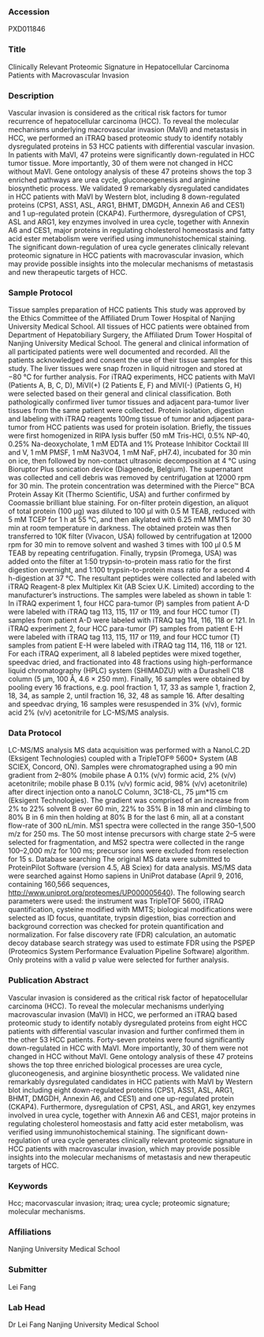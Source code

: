 ### Accession
PXD011846

### Title
Clinically Relevant Proteomic Signature in Hepatocellular Carcinoma Patients with Macrovascular Invasion

### Description
Vascular invasion is considered as the critical risk factors for tumor recurrence of hepatocellular carcinoma (HCC). To reveal the molecular mechanisms underlying macrovascular invasion (MaVI) and metastasis in HCC, we performed an iTRAQ based proteomic study to identify notably dysregulated proteins in 53 HCC patients with differential vascular invasion. In patients with MaVI, 47 proteins were significantly down-regulated in HCC tumor tissue. More importantly, 30 of them were not changed in HCC without MaVI. Gene ontology analysis of these 47 proteins shows the top 3 enriched pathways are urea cycle, gluconeogenesis and arginine biosynthetic process. We validated 9 remarkably dysregulated candidates in HCC patients with MaVI by Western blot, including 8 down-regulated proteins (CPS1, ASS1, ASL, ARG1, BHMT, DMGDH, Annexin A6 and CES1) and 1 up-regulated protein (CKAP4). Furthermore, dysregulation of CPS1, ASL and ARG1, key enzymes involved in urea cycle, together with Annexin A6 and CES1, major proteins in regulating cholesterol homeostasis and fatty acid ester metabolism were verified using immunohistochemical staining. The significant down-regulation of urea cycle generates clinically relevant proteomic signature in HCC patients with macrovascular invasion, which may provide possible insights into the molecular mechanisms of metastasis and new therapeutic targets of HCC.

### Sample Protocol
Tissue samples preparation of HCC patients  This study was approved by the Ethics Committee of the Affiliated Drum Tower Hospital of Nanjing University Medical School. All tissues of HCC patients were obtained from Department of Hepatobiliary Surgery, the Affiliated Drum Tower Hospital of Nanjing University Medical School. The general and clinical information of all participated patients were well documented and recorded. All the patients acknowledged and consent the use of their tissue samples for this study. The liver tissues were snap frozen in liquid nitrogen and stored at −80 °C for further analysis. For iTRAQ experiments, HCC patients with MaVI (Patients A, B, C, D), MiVI(+) (2 Patients E, F) and MiVI(-) (Patients G, H) were selected based on their general and clinical classification. Both pathologically confirmed liver tumor tissues and adjacent para-tumor liver tissues from the same patient were collected.  Protein isolation, digestion and labeling with iTRAQ reagents 100mg tissue of tumor and adjacent para-tumor from HCC patients was used for protein isolation. Briefly, the tissues were first homogenized in RIPA lysis buffer (50 mM Tris-HCl, 0.5% NP-40, 0.25% Na-deoxycholate, 1 mM EDTA and 1% Protease Inhibitor Cocktail III and V, 1 mM PMSF, 1 mM Na3VO4, 1 mM NaF, pH7.4), incubated for 30 min on ice, then followed by non-contact ultrasonic decomposition at 4 °C using Bioruptor Plus sonication device (Diagenode, Belgium). The supernatant was collected and cell debris was removed by centrifugation at 12000 rpm for 30 min. The protein concentration was determined with the Pierce™ BCA Protein Assay Kit (Thermo Scientific, USA) and further confirmed by Coomassie brilliant blue staining. For on-filter protein digestion, an aliquot of total protein (100 μg) was diluted to 100 μl with 0.5 M TEAB, reduced with 5 mM TCEP for 1 h at 55 °C, and then alkylated with 6.25 mM MMTS for 30 min at room temperature in darkness. The obtained protein was then transferred to 10K filter (Vivacon, USA) followed by centrifugation at 12000 rpm for 30 min to remove solvent and washed 3 times with 100 μl 0.5 M TEAB by repeating centrifugation. Finally, trypsin (Promega, USA) was added onto the filter at 1:50 trypsin-to-protein mass ratio for the first digestion overnight, and 1:100 trypsin-to-protein mass ratio for a second 4 h-digestion at 37 °C.  The resultant peptides were collected and labeled with iTRAQ Reagent-8 plex Multiplex Kit (AB Sciex U.K. Limited) according to the manufacturer’s instructions. The samples were labeled as shown in table 1: In iTRAQ experiment 1, four HCC para-tumor (P) samples from patient A-D were labeled with iTRAQ tag 113, 115, 117 or 119, and four HCC tumor (T) samples from patient A-D were labeled with iTRAQ tag 114, 116, 118 or 121. In iTRAQ experiment 2, four HCC para-tumor (P) samples from patient E-H were labeled with iTRAQ tag 113, 115, 117 or 119, and four HCC tumor (T) samples from patient E-H were labeled with iTRAQ tag 114, 116, 118 or 121. For each iTRAQ experiment, all 8 labeled peptides were mixed together, speedvac dried, and fractionated into 48 fractions using high-performance liquid chromatography (HPLC) system (SHIMADZU) with a Durashell C18 column (5 μm, 100 Å, 4.6 × 250 mm). Finally, 16 samples were obtained by pooling every 16 fractions, e.g. pool fraction 1, 17, 33 as sample 1, fraction 2, 18, 34, as sample 2, until fraction 16, 32, 48 as sample 16. After desalting and speedvac drying, 16 samples were resuspended in 3% (v/v), formic acid 2% (v/v) acetonitrile for LC-MS/MS analysis.

### Data Protocol
LC-MS/MS analysis MS data acquisition was performed with a NanoLC.2D (Eksigent Technologies) coupled with a TripleTOF® 5600+ System (AB SCIEX, Concord, ON). Samples were chromatographed using a 90 min gradient from 2–80% (mobile phase A 0.1% (v/v) formic acid, 2% (v/v) acetonitrile; mobile phase B 0.1% (v/v) formic acid, 98% (v/v) acetonitrile) after direct injection onto a nanoLC Column, 3C18-CL, 75 μm*15 cm (Eksigent Technologies). The gradient was comprised of an increase from 2% to 22% solvent B over 60 min, 22% to 35% B in 18 min and climbing to 80% B in 6 min then holding at 80% B for the last 6 min, all at a constant flow-rate of 300 nL/min. MS1 spectra were collected in the range 350–1,500 m/z for 250 ms. The 50 most intense precursors with charge state 2–5 were selected for fragmentation, and MS2 spectra were collected in the range 100–2,000 m/z for 100 ms; precursor ions were excluded from reselection for 15 s. Database searching  The original MS data were submitted to ProteinPilot Software (version 4.5, AB Sciex) for data analysis. MS/MS data were searched against Homo sapiens in UniProt database (April 9, 2016, containing 160,566 sequences, http://www.uniprot.org/proteomes/UP000005640). The following search parameters were used: the instrument was TripleTOF 5600, iTRAQ quantification, cysteine modified with MMTS; biological modifications were selected as ID focus, quantitate, trypsin digestion, bias correction and background correction was checked for protein quantification and normalization. For false discovery rate (FDR) calculation, an automatic decoy database search strategy was used to estimate FDR using the PSPEP (Proteomics System Performance Evaluation Pipeline Software) algorithm. Only proteins with a valid p value were selected for further analysis.

### Publication Abstract
Vascular invasion is considered as the critical risk factor of hepatocellular carcinoma (HCC). To reveal the molecular mechanisms underlying macrovascular invasion (MaVI) in HCC, we performed an iTRAQ based proteomic study to identify notably dysregulated proteins from eight HCC patients with differential vascular invasion and further confirmed them in the other 53 HCC patients. Forty-seven proteins were found significantly down-regulated in HCC with MaVI. More importantly, 30 of them were not changed in HCC without MaVI. Gene ontology analysis of these 47 proteins shows the top three enriched biological processes are urea cycle, gluconeogenesis, and arginine biosynthetic process. We validated nine remarkably dysregulated candidates in HCC patients with MaVI by Western blot including eight down-regulated proteins (CPS1, ASS1, ASL, ARG1, BHMT, DMGDH, Annexin A6, and CES1) and one up-regulated protein (CKAP4). Furthermore, dysregulation of CPS1, ASL, and ARG1, key enzymes involved in urea cycle, together with Annexin A6 and CES1, major proteins in regulating cholesterol homeostasis and fatty acid ester metabolism, was verified using immunohistochemical staining. The significant down-regulation of urea cycle generates clinically relevant proteomic signature in HCC patients with macrovascular invasion, which may provide possible insights into the molecular mechanisms of metastasis and new therapeutic targets of HCC.

### Keywords
Hcc; macorvascular invasion; itraq; urea cycle; proteomic signature; molecular mechanisms.

### Affiliations
Nanjing University Medical School

### Submitter
Lei Fang

### Lab Head
Dr Lei Fang
Nanjing University Medical School



